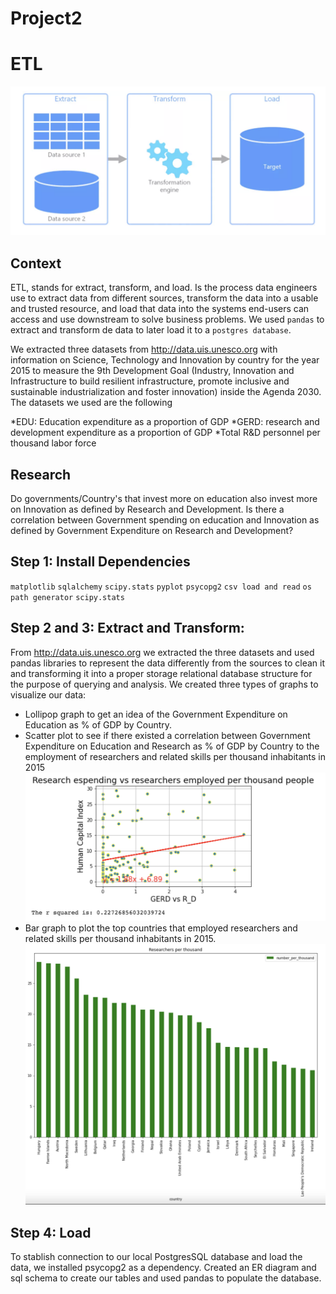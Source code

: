 # Project2

# ETL

![ETL](Images/ETL.png)

## Context
ETL, stands for extract, transform, and load. Is the process data engineers use to extract data from different sources, transform the data into a usable and trusted resource, and load that data into the systems end-users can access and use downstream to solve business problems.  We used `pandas` to extract and transform de data to later load it to a `postgres database`.

We extracted three datasets from http://data.uis.unesco.org with information on Science, Technology and Innovation by country for the year 2015 to measure the 9th Development Goal (Industry, Innovation and Infrastructure to build resilient infrastructure, promote inclusive and sustainable industrialization and foster innovation) inside the Agenda 2030. The datasets we used are the following

*EDU: Education expenditure as a proportion of GDP
*GERD: research and development expenditure as a proportion of GDP
*Total R&D personnel per thousand labor force

## Research 

Do governments/Country's that invest more on education also invest more on Innovation as defined by Research and Development.   Is there a correlation between Government spending on education and Innovation as defined by Government Expenditure on Research and Development?



## Step 1: Install Dependencies

`matplotlib` 
`sqlalchemy`
`scipy.stats` 
`pyplot`
`psycopg2`
`csv load and read`
`os path generator`
`scipy.stats`

## Step 2 and 3: Extract and Transform: 

From http://data.uis.unesco.org we extracted the three datasets and used pandas libraries to represent the data differently from the sources to clean it and transforming it into a proper storage relational database structure for the purpose of querying and analysis. We created three types of graphs to visualize our data:

* Lollipop graph to get an idea of the Government Expenditure on Education as % of GDP by Country.
* Scatter plot to see if there existed a correlation between Government Expenditure on Education and Research as % of GDP by 
Country to the employment of researchers and related skills per thousand inhabitants in 2015
![Correlation](Images/correlation.png)
* Bar graph to plot the top countries that employed researchers and related skills per thousand inhabitants in 2015.
![Bargraph](Images/bargraph.png)


## Step 4: Load

To stablish connection to our local PostgresSQL database and load the data, we installed psycopg2 as a dependency.  Created an ER diagram and sql schema to create our tables and used pandas to populate the database.



